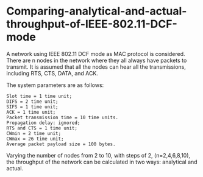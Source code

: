 # Comparing-analytical-and-actual-throughput-of-IEEE-802.11-DCF-mode

A network using IEEE 802.11 DCF mode as MAC protocol is considered. There are n nodes in the network where they all always have packets to transmit. It is assumed that all the nodes can hear all the transmissions, including RTS, CTS, DATA, and ACK.

The system parameters are as follows:

	Slot time = 1 time unit;
	DIFS = 2 time unit;
	SIFS = 1 time unit;
	ACK = 1 time unit;
	Packet transmission time = 10 time units.
	Propagation delay: ignored;
	RTS and CTS = 1 time unit;
	CWmin = 2 time unit;
	CWmax = 26 time unit;
	Average packet payload size = 100 bytes.


Varying the number of nodes from 2 to 10, with steps of 2, (n=2,4,6,8,10), the throughput of the network can be calculated in two ways: analytical and actual.
